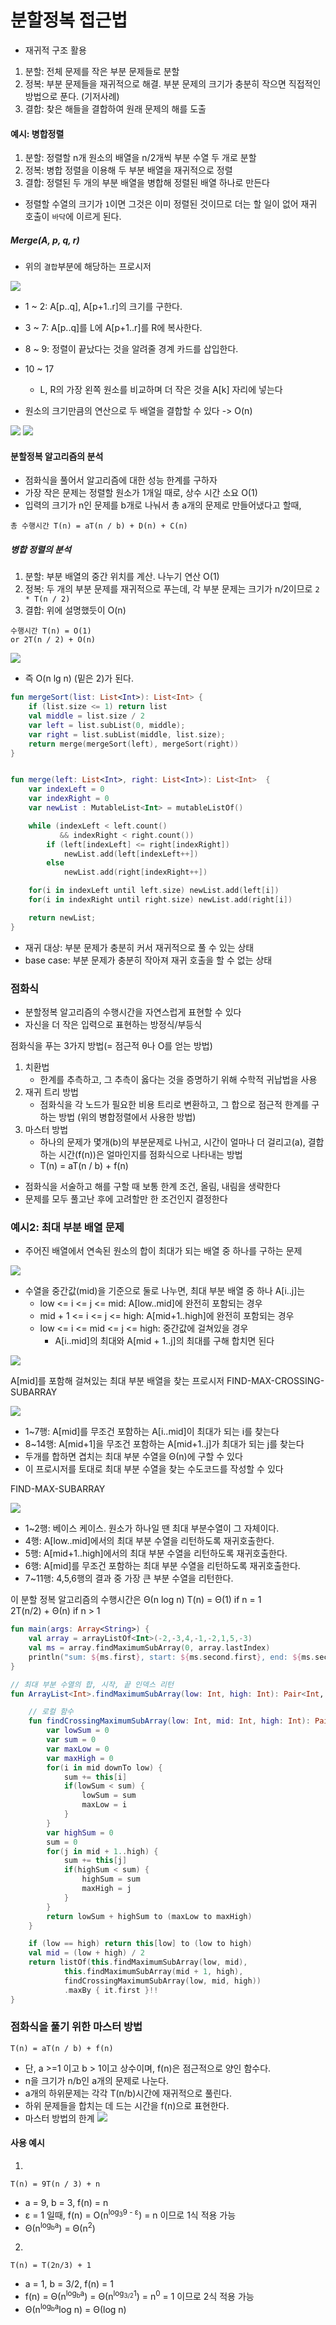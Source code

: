 # 분할정복 접근법
- 재귀적 구조 활용
1. 분할: 전체 문제를 작은 부분 문제들로 분할
2. 정복: 부분 문제들을 재귀적으로 해결. 부분 문제의 크기가 충분히 작으면 직접적인 방법으로 푼다. (기저사례)
3. 결합: 찾은 해들을 결합하여 원래 문제의 해를 도출


#### 예시: 병합정렬
1. 분할: 정렬할 n개 원소의 배열을 n/2개씩 부분 수열 두 개로 분할
2. 정복: 병합 정렬을 이용해 두 부분 배열을 재귀적으로 정렬
3. 결합: 정렬된 두 개의 부분 배열을 병합해 정렬된 배열 하나로 만든다

- 정렬할 수열의 크기가 `1`이면 그것은 이미 정렬된 것이므로 더는 할 일이 없어 재귀 호출이 `바닥`에 이르게 된다.

##### Merge(A, p, q, r)
- 위의 `결합`부분에 해당하는 프로시저

![](https://i.stack.imgur.com/Owtfo.png)

- 1 ~ 2: A[p..q], A[p+1..r]의 크기를 구한다.
- 3 ~ 7: A[p..q]를 L에 A[p+1..r]를 R에 복사한다.
- 8 ~ 9: 정렬이 끝났다는 것을 알려줄 경계 카드를 삽입한다.
- 10 ~ 17
    - L, R의 가장 왼쪽 원소를 비교하며 더 작은 것을 A[k] 자리에 넣는다

- 원소의 크기만큼의 연산으로 두 배열을 결합할 수 있다 -> O(n) 


![](http://www.personal.kent.edu/~rmuhamma/Algorithms/MyAlgorithms/Sorting/Gifs/mergeSort.gif)
![](https://i.stack.imgur.com/wk49i.png)


#### 분할정복 알고리즘의 분석
- 점화식을 풀어서 알고리즘에 대한 성능 한계를 구하자
- 가장 작은 문제는 정렬할 원소가 1개일 때로, 상수 시간 소요 O(1)
- 입력의 크기가 n인 문제를 b개로 나눠서 총 a개의 문제로 만들어냈다고 할때, 
```
총 수행시간 T(n) = aT(n / b) + D(n) + C(n)
```

##### 병합 정렬의 분석
1. 분할: 부분 배열의 중간 위치를 계산. 나누기 연산 O(1)
2. 정복: 두 개의 부분 문제를 재귀적으로 푸는데, 각 부분 문제는 크기가 n/2이므로 `2 * T(n / 2)`
3. 결합: 위에 설명했듯이 O(n)

```
수행시간 T(n) = O(1)     
or 2T(n / 2) + O(n)     
```

![](https://0jun0815.github.io/assets/images/algorithm/2018-11-06-merge-sort/tree2.png)

- 즉 O(n lg n) (밑은 2)가 된다.

```kotlin
fun mergeSort(list: List<Int>): List<Int> {
    if (list.size <= 1) return list
    val middle = list.size / 2
    var left = list.subList(0, middle);
    var right = list.subList(middle, list.size);
    return merge(mergeSort(left), mergeSort(right))
}


fun merge(left: List<Int>, right: List<Int>): List<Int>  {
    var indexLeft = 0
    var indexRight = 0
    var newList : MutableList<Int> = mutableListOf()

    while (indexLeft < left.count() 
           && indexRight < right.count())
        if (left[indexLeft] <= right[indexRight]) 
            newList.add(left[indexLeft++])
        else 
            newList.add(right[indexRight++])

    for(i in indexLeft until left.size) newList.add(left[i])
    for(i in indexRight until right.size) newList.add(right[i])

    return newList;
}
```

- 재귀 대상: 부분 문제가 충분히 커서 재귀적으로 풀 수 있는 상태
- base case: 부분 문제가 충분히 작아져 재귀 호출을 할 수 없는 상태

### 점화식
- 분할정복 알고리즘의 수행시간을 자연스럽게 표현할 수 있다
- 자신을 더 작은 입력으로 표현하는 방정식/부등식

점화식을 푸는 3가지 방법(= 점근적 θ나 O를 얻는 방법)
1. 치환법
    - 한계를 추측하고, 그 추측이 옳다는 것을 증명하기 위해 수학적 귀납법을 사용
2. 재귀 트리 방법
    - 점화식을 각 노드가 필요한 비용 트리로 변환하고, 그 합으로 점근적 한계를 구하는 방법 (위의 병합정렬에서 사용한 방법)
3. 마스터 방법
    - 하나의 문제가 몇개(b)의 부분문제로 나뉘고, 시간이 얼마나 더 걸리고(a), 결합하는 시간(f(n))은 얼마인지를 점화식으로 나타내는 방법
    - T(n) = aT(n / b) + f(n)

- 점화식을 서술하고 해를 구할 때 보통 한계 조건, 올림, 내림을 생략한다
- 문제를 모두 풀고난 후에 고려할만 한 조건인지 결정한다


### 예시2: 최대 부분 배열 문제
- 주어진 배열에서 연속된 원소의 합이 최대가 되는 배열 중 하나를 구하는 문제

![](https://www.geeksforgeeks.org/wp-content/uploads/kadane-Algorithm.png)

- 수열을 중간값(mid)을 기준으로 둘로 나누면, 최대 부분 배열 중 하나 A[i..j]는
    - low <= i <= j <= mid: A[low..mid]에 완전히 포함되는 경우
    - mid + 1 <= i <= j <= high: A[mid+1..high]에 완전히 포함되는 경우
    - low <= i <= mid <= j <= high: 중간값에 걸쳐있을 경우
        - A[i..mid]의 최대와 A[mid + 1..j]의 최대를 구해 합치면 된다 

![](http://sonny.io/wp-content/uploads/2016/07/max_crossing1.png)

A[mid]를 포함해 걸쳐있는 최대 부분 배열을 찾는 프로시저
FIND-MAX-CROSSING-SUBARRAY

![](http://pds27.egloos.com/pds/201501/29/89/a0322389_54c9d85e785d9.png)

- 1~7행: A[mid]를 무조건 포함하는 A[i..mid]이 최대가 되는 i를 찾는다
- 8~14행: A[mid+1]을 무조건 포함하는 A[mid+1..j]가 최대가 되는 j를 찾는다
- 두개를 합하면 겹치는 최대 부분 수열을 Θ(n)에 구할 수 있다
- 이 프로시저를 토대로 최대 부분 수열을 찾는 수도코드를 작성할 수 있다

FIND-MAX-SUBARRAY

![](http://www2.hawaii.edu/~nodari/teaching/s15/Notes/Topic-07/find-maximum-subarray.jpg)

- 1~2행: 베이스 케이스. 원소가 하나일 땐 최대 부분수열이 그 자체이다.
- 4행: A[low..mid]에서의 최대 부분 수열을 리턴하도록 재귀호출한다.
- 5행: A[mid+1..high]에서의 최대 부분 수열을 리턴하도록 재귀호출한다.
- 6행: A[mid]를 무조건 포함하는 최대 부분 수열을 리턴하도록 재귀호출한다.
- 7~11행: 4,5,6행의 결과 중 가장 큰 부분 수열을 리턴한다.

이 분할 정복 알고리즘의 수행시간은 Θ(n log n)
T(n) = Θ(1)             if n = 1    
        2T(n/2) + Θ(n)  if n > 1

```kotlin
fun main(args: Array<String>) {
    val array = arrayListOf<Int>(-2,-3,4,-1,-2,1,5,-3)
    val ms = array.findMaximumSubArray(0, array.lastIndex)
    println("sum: ${ms.first}, start: ${ms.second.first}, end: ${ms.second.second}")
}

// 최대 부분 수열의 합, 시작, 끝 인덱스 리턴
fun ArrayList<Int>.findMaximumSubArray(low: Int, high: Int): Pair<Int, Pair<Int, Int>> {

    // 로컬 함수
    fun findCrossingMaximumSubArray(low: Int, mid: Int, high: Int): Pair<Int, Pair<Int, Int>> {
        var lowSum = 0
        var sum = 0
        var maxLow = 0
        var maxHigh = 0
        for(i in mid downTo low) {
            sum += this[i]
            if(lowSum < sum) {
                lowSum = sum
                maxLow = i
            }                 
        }
        var highSum = 0
        sum = 0
        for(j in mid + 1..high) {
            sum += this[j]
            if(highSum < sum) {
                highSum = sum
                maxHigh = j
            }
        }
        return lowSum + highSum to (maxLow to maxHigh) 
    }

    if (low == high) return this[low] to (low to high)
    val mid = (low + high) / 2
    return listOf(this.findMaximumSubArray(low, mid),
            this.findMaximumSubArray(mid + 1, high),
            findCrossingMaximumSubArray(low, mid, high))
            .maxBy { it.first }!!
}
```


### 점화식을 풀기 위한 마스터 방법

```
T(n) = aT(n / b) + f(n)
```
- 단, a >=1 이고 b > 1이고 상수이며, f(n)은 점근적으로 양인 함수다.
- n을 크기가 n/b인 a개의 문제로 나눈다.
- a개의 하위문제는 각각 T(n/b)시간에 재귀적으로 풀린다.
- 하위 문제들을 합치는 데 드는 시간을 f(n)으로 표현한다.
- 마스터 방법의 한계
![](![](../99-images/algorithm_02_01.png))

#### 사용 예시
1.
```
T(n) = 9T(n / 3) + n
```
- a = 9, b = 3, f(n) = n
- ε = 1 일때, f(n) = O(n<sup>log<sub>3</sub>9 - ε</sup>) = n 이므로 1식 적용 가능
- Θ(n<sup>log<sub>b</sub>a</sup>) = Θ(n<sup>2</sup>)

2.
```
T(n) = T(2n/3) + 1
```
- a = 1, b = 3/2, f(n) = 1
- f(n) = Θ(n<sup>log<sub>b</sub>a</sup>) = Θ(n<sup>log<sub>3/2</sub>1</sup>) = n<sup>0</sup> = 1 이므로 2식 적용 가능
- Θ(n<sup>log<sub>b</sub>a</sup>log n) = Θ(log n)
